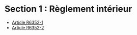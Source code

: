 # Section 1 : Règlement intérieur

* [Article R6352-1](./LEGIARTI000018522362.md)
* [Article R6352-2](./LEGIARTI000018522360.md)
